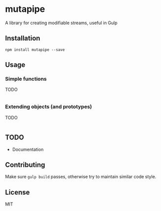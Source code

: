 # mutapipe

A library for creating modifiable streams, useful in Gulp

## Installation

```
npm install mutapipe --save
```

## Usage

### Simple functions

TODO
```js
```

### Extending objects (and prototypes)

TODO
```js
```

## TODO

* Documentation

## Contributing

Make sure `gulp build` passes, otherwise try to maintain similar code style.

## License

MIT
